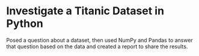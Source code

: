 # Investigate a Titanic Dataset in Python

Posed a question about a dataset, then used NumPy and Pandas to answer that question based on the data and created a report to share the results.
